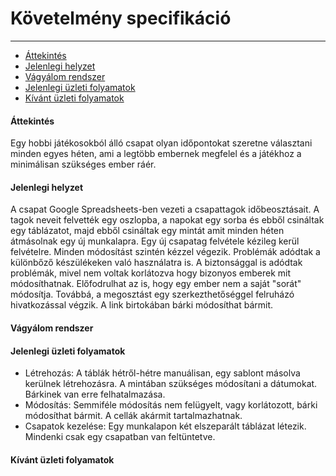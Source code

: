 # Követelmény specifikáció
* * *

- [Áttekintés](#áttekintés)
- [Jelenlegi helyzet](#jelenlegi-helyzet)
- [Vágyálom rendszer](#vágyálom-rendszer)
- [Jelenlegi üzleti folyamatok](#jelenlegi-üzleti-folyamatok)
- [Kívánt üzleti folyamatok](#kívánt-üzleti-folyamatok)



#### Áttekintés
Egy hobbi játékosokból álló csapat olyan időpontokat szeretne választani minden egyes héten, ami a legtöbb embernek megfelel és a játékhoz a minimálisan szükséges ember ráér.
#### Jelenlegi helyzet
A csapat  Google Spreadsheets-ben vezeti a csapattagok időbeosztásait. A tagok neveit felvették egy oszlopba, a napokat egy sorba és ebből csináltak egy táblázatot, majd ebből csináltak egy mintát amit minden héten átmásolnak egy új munkalapra. Egy új csapatag felvétele kézileg kerül felvételre. Minden módosítást szintén kézzel végezik. Problémák adódtak a különbőző készülékeken való használatra is. A biztonsággal is adódtak problémák, mivel nem voltak korlátozva hogy bizonyos emberek mit módosíthatnak. Előfodrulhat az is, hogy egy ember nem a saját "sorát" módosítja. Továbbá, a megosztást egy szerkezthetőséggel felruházó hivatkozással végzik. A link birtokában bárki módosíthat bármit.
#### Vágyálom rendszer
#### Jelenlegi üzleti folyamatok
- Létrehozás: A táblák hétről-hétre manuálisan, egy sablont másolva kerülnek létrehozásra. A mintában szükséges módosítani a dátumokat. Bárkinek van erre felhatalmazása.
- Módosítás: Semmiféle módosítás nem felügyelt, vagy korlátozott, bárki módosíthat bármit. A cellák akármit tartalmazhatnak.
- Csapatok kezelése: Egy munkalapon két elszeparált táblázat létezik. Mindenki csak egy csapatban van feltüntetve.

#### Kívánt üzleti folyamatok
